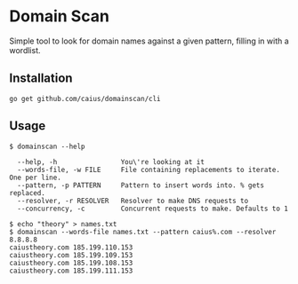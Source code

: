 # Domain Scan

Simple tool to look for domain names against a given pattern, filling in with a wordlist.

## Installation

```shell
go get github.com/caius/domainscan/cli
```

## Usage

```shell
$ domainscan --help

  --help, -h                You\'re looking at it
  --words-file, -w FILE     File containing replacements to iterate. One per line.
  --pattern, -p PATTERN     Pattern to insert words into. % gets replaced.
  --resolver, -r RESOLVER   Resolver to make DNS requests to
  --concurrency, -c         Concurrent requests to make. Defaults to 1
```

```shell
$ echo "theory" > names.txt
$ domainscan --words-file names.txt --pattern caius%.com --resolver 8.8.8.8
caiustheory.com 185.199.110.153
caiustheory.com 185.199.109.153
caiustheory.com 185.199.108.153
caiustheory.com 185.199.111.153
```
